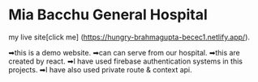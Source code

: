 # Mia Bacchu General Hospital

my live site[click me] (https://hungry-brahmagupta-becec1.netlify.app/).

➡this is a demo website.
➡can can serve from our hospital.
➡this are created by react.
➡I have used firebase authentication systems in this projects.
➡I have also used private route & context api.
